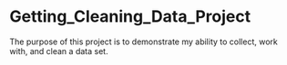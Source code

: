 # Getting_Cleaning_Data_Project
The purpose of this project is to demonstrate my ability to collect, work with, and clean a data set.
